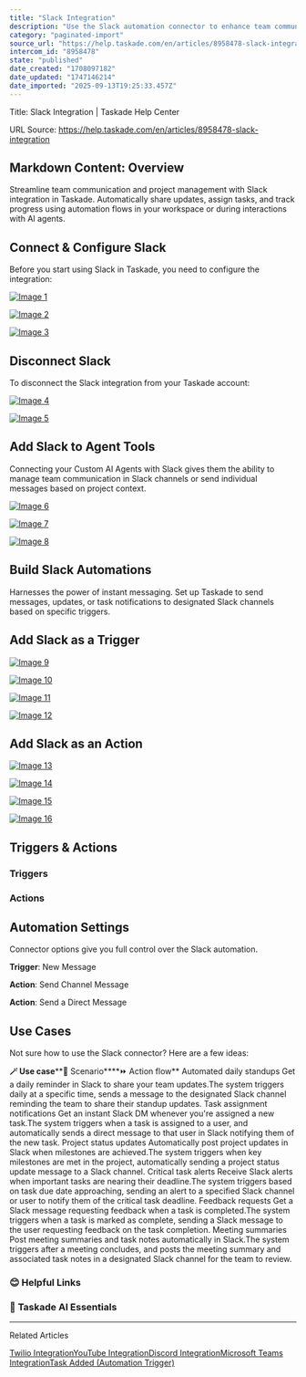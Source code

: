 ```yaml
---
title: "Slack Integration"
description: "Use the Slack automation connector to enhance team communication."
category: "paginated-import"
source_url: "https://help.taskade.com/en/articles/8958478-slack-integration"
intercom_id: "8958478"
state: "published"
date_created: "1708097182"
date_updated: "1747146214"
date_imported: "2025-09-13T19:25:33.457Z"
---
```


Title: Slack Integration | Taskade Help Center

URL Source: https://help.taskade.com/en/articles/8958478-slack-integration

Markdown Content:
**Overview**
------------

Streamline team communication and project management with Slack integration in Taskade. Automatically share updates, assign tasks, and track progress using automation flows in your workspace or during interactions with AI agents.

**Connect & Configure Slack**
-----------------------------

Before you start using Slack in Taskade, you need to configure the integration:

[![Image 1](https://downloads.intercomcdn.com/i/o/plyqw4hf/1260628719/aa04b944be9aada62aab8535ce35/enable-slack-integration.jpg?expires=1757793600&signature=5923b040ff050c6d29af7a13d7621b1a92190c58c3ce7c778276b1b09289a672&req=dSIhFs98lYZeUPMW1HO4zcLuTa9H0uoggDcG81NRmC5cGkx218a6REOW3Ol8%0A7va4lmS4p5sKXgc6Uvc%3D%0A)](https://downloads.intercomcdn.com/i/o/plyqw4hf/1260628719/aa04b944be9aada62aab8535ce35/enable-slack-integration.jpg?expires=1757793600&signature=5923b040ff050c6d29af7a13d7621b1a92190c58c3ce7c778276b1b09289a672&req=dSIhFs98lYZeUPMW1HO4zcLuTa9H0uoggDcG81NRmC5cGkx218a6REOW3Ol8%0A7va4lmS4p5sKXgc6Uvc%3D%0A)

[![Image 2](https://downloads.intercomcdn.com/i/o/plyqw4hf/1260630868/f63b23fe340068a3197ba786a9e3/enable-slack-intgration-0.jpg?expires=1757793600&signature=df68e52fe4154837fbf3f5c3422f965a99d9911640ed4f0897536049b1eef74b&req=dSIhFs99nYlZUfMW1HO4zbGvghAQf8EQ3WAGixf9EziaBFNX5ujnhqY%2Bi2Jd%0A7WHesJzn7mEA1V%2FeaGw%3D%0A)](https://downloads.intercomcdn.com/i/o/plyqw4hf/1260630868/f63b23fe340068a3197ba786a9e3/enable-slack-intgration-0.jpg?expires=1757793600&signature=df68e52fe4154837fbf3f5c3422f965a99d9911640ed4f0897536049b1eef74b&req=dSIhFs99nYlZUfMW1HO4zbGvghAQf8EQ3WAGixf9EziaBFNX5ujnhqY%2Bi2Jd%0A7WHesJzn7mEA1V%2FeaGw%3D%0A)

[![Image 3](https://downloads.intercomcdn.com/i/o/plyqw4hf/1260631301/dadc3778a8ed45f5ada58b282853/enable-slack-integration-1.png?expires=1757793600&signature=92325526ec6c617f1fd45adedd3b74b1fe24c5183926584d0f034dfc72c9c09e&req=dSIhFs99nIJfWPMW1HO4zb331AJxUiVo%2BuHeUSVKttyxo4Tdy6coQWC9%2FoMD%0AG5N9A0ev1Sr35RP9RpQ%3D%0A)](https://downloads.intercomcdn.com/i/o/plyqw4hf/1260631301/dadc3778a8ed45f5ada58b282853/enable-slack-integration-1.png?expires=1757793600&signature=92325526ec6c617f1fd45adedd3b74b1fe24c5183926584d0f034dfc72c9c09e&req=dSIhFs99nIJfWPMW1HO4zb331AJxUiVo%2BuHeUSVKttyxo4Tdy6coQWC9%2FoMD%0AG5N9A0ev1Sr35RP9RpQ%3D%0A)

**Disconnect Slack**
--------------------

To disconnect the Slack integration from your Taskade account:

[![Image 4](https://downloads.intercomcdn.com/i/o/plyqw4hf/1418923221/e14169a54115c70d6a0168994e3a/disconnect-slack-automation.jpg?expires=1757793600&signature=9454d3e678229fe2502444155f162fd45dd60e6b624f5ff677e8d86398858cdd&req=dSQmHsB8noNdWPMW1HO4zU4hHfBoW09cVjwp4Ck76j2yrkL%2BIdX%2B6fgEsQMf%0AvMKxMahZLgpwPKRRM6E%3D%0A)](https://downloads.intercomcdn.com/i/o/plyqw4hf/1418923221/e14169a54115c70d6a0168994e3a/disconnect-slack-automation.jpg?expires=1757793600&signature=9454d3e678229fe2502444155f162fd45dd60e6b624f5ff677e8d86398858cdd&req=dSQmHsB8noNdWPMW1HO4zU4hHfBoW09cVjwp4Ck76j2yrkL%2BIdX%2B6fgEsQMf%0AvMKxMahZLgpwPKRRM6E%3D%0A)

[![Image 5](https://downloads.intercomcdn.com/i/o/plyqw4hf/1418923219/aef879f4e279fe017a74f0259146/disconnect-slack-tool.jpg?expires=1757793600&signature=582b1d27da64d38dda6567a6efc7c16846fb5419dd4281ef297852c17d980f0e&req=dSQmHsB8noNeUPMW1HO4zVEEPHYXU7rDl6wHzkcH03WhjuNkr5h%2FxRiMAUlr%0A3xPKAH7fOYpMo%2Fb08RI%3D%0A)](https://downloads.intercomcdn.com/i/o/plyqw4hf/1418923219/aef879f4e279fe017a74f0259146/disconnect-slack-tool.jpg?expires=1757793600&signature=582b1d27da64d38dda6567a6efc7c16846fb5419dd4281ef297852c17d980f0e&req=dSQmHsB8noNeUPMW1HO4zVEEPHYXU7rDl6wHzkcH03WhjuNkr5h%2FxRiMAUlr%0A3xPKAH7fOYpMo%2Fb08RI%3D%0A)

**Add Slack to Agent Tools**
----------------------------

Connecting your Custom AI Agents with Slack gives them the ability to manage team communication in Slack channels or send individual messages based on project context.

[![Image 6](https://downloads.intercomcdn.com/i/o/plyqw4hf/1260634627/a9dacb792f6fe4c485c9eb096344/agent-tools-1.jpg?expires=1757793600&signature=fb4222278329c6d219f834538e397052565f800555ae3124996dab4c3e7f79b2&req=dSIhFs99mYddXvMW1HO4zUAuDfRhWARDZDylIHOKedZww5CoVCHRlyyyL%2BE7%0AAYix7ea7bH7svxogXnw%3D%0A)](https://downloads.intercomcdn.com/i/o/plyqw4hf/1260634627/a9dacb792f6fe4c485c9eb096344/agent-tools-1.jpg?expires=1757793600&signature=fb4222278329c6d219f834538e397052565f800555ae3124996dab4c3e7f79b2&req=dSIhFs99mYddXvMW1HO4zUAuDfRhWARDZDylIHOKedZww5CoVCHRlyyyL%2BE7%0AAYix7ea7bH7svxogXnw%3D%0A)

[![Image 7](https://downloads.intercomcdn.com/i/o/plyqw4hf/1260634626/c1e72bcb1ddfed1b7fd5949f6cab/edit-agent.jpg?expires=1757793600&signature=9de8cf000081e5d37d97fe91b1de23cba048f94e32e569874d7bb3e61c6c58db&req=dSIhFs99mYddX%2FMW1HO4zSFZSMioo%2Fu8%2B0DV2N7%2FStJaAbcdODUX%2BvQaxUf4%0AtyRqrXsdn75rGHVTbq0%3D%0A)](https://downloads.intercomcdn.com/i/o/plyqw4hf/1260634626/c1e72bcb1ddfed1b7fd5949f6cab/edit-agent.jpg?expires=1757793600&signature=9de8cf000081e5d37d97fe91b1de23cba048f94e32e569874d7bb3e61c6c58db&req=dSIhFs99mYddX%2FMW1HO4zSFZSMioo%2Fu8%2B0DV2N7%2FStJaAbcdODUX%2BvQaxUf4%0AtyRqrXsdn75rGHVTbq0%3D%0A)

[![Image 8](https://downloads.intercomcdn.com/i/o/1086267482/0911e8f0595a3920d485c8dd/slack-agent-tool.jpg?expires=1757793600&signature=37e45ff5f92fc74b7d8b18a13cf082d5b0a54921692327ae803619e564fe93ea&req=dSAvEMt4moVXW%2FMW1HO4zaFUChzig509Kx7DwgdYWBlTdWh3bFjWMCTo8rJ9%0AD6fwv2kqV%2BCrunU9gvA%3D%0A)](https://downloads.intercomcdn.com/i/o/1086267482/0911e8f0595a3920d485c8dd/slack-agent-tool.jpg?expires=1757793600&signature=37e45ff5f92fc74b7d8b18a13cf082d5b0a54921692327ae803619e564fe93ea&req=dSAvEMt4moVXW%2FMW1HO4zaFUChzig509Kx7DwgdYWBlTdWh3bFjWMCTo8rJ9%0AD6fwv2kqV%2BCrunU9gvA%3D%0A)

**Build Slack Automations**
---------------------------

Harnesses the power of instant messaging. Set up Taskade to send messages, updates, or task notifications to designated Slack channels based on specific triggers.

**Add Slack as a Trigger**
--------------------------

[![Image 9](https://downloads.intercomcdn.com/i/o/plyqw4hf/1260636262/26e4984f6b5835f670756a9d3ffd/build-hubspot-automation-1.jpg?expires=1757793600&signature=ee78a235422ae6178a4350f15e25f8a8dc32812f5aa36cbc6b1f2a0685b1267b&req=dSIhFs99m4NZW%2FMW1HO4zZxiz2VtRwuHs4ywBgki7B30oi8kFK7t8Nbe9JH6%0AMaYdSQTnFokxkLXK1iE%3D%0A)](https://downloads.intercomcdn.com/i/o/plyqw4hf/1260636262/26e4984f6b5835f670756a9d3ffd/build-hubspot-automation-1.jpg?expires=1757793600&signature=ee78a235422ae6178a4350f15e25f8a8dc32812f5aa36cbc6b1f2a0685b1267b&req=dSIhFs99m4NZW%2FMW1HO4zZxiz2VtRwuHs4ywBgki7B30oi8kFK7t8Nbe9JH6%0AMaYdSQTnFokxkLXK1iE%3D%0A)

[![Image 10](https://downloads.intercomcdn.com/i/o/plyqw4hf/1260636270/2c6ac9525e27adb333e855906881/build-hubspot-automation-2.jpg?expires=1757793600&signature=49ebf0a3e088b0148964ded097b87055f65a99fe947e025acbd0a85735a0df0a&req=dSIhFs99m4NYWfMW1HO4zUkrLuW7vMqfuLy45m80pMrXyiXNYl6u35ZjrTPT%0AsuhvRfu5MTlPRBb7Lco%3D%0A)](https://downloads.intercomcdn.com/i/o/plyqw4hf/1260636270/2c6ac9525e27adb333e855906881/build-hubspot-automation-2.jpg?expires=1757793600&signature=49ebf0a3e088b0148964ded097b87055f65a99fe947e025acbd0a85735a0df0a&req=dSIhFs99m4NYWfMW1HO4zUkrLuW7vMqfuLy45m80pMrXyiXNYl6u35ZjrTPT%0AsuhvRfu5MTlPRBb7Lco%3D%0A)

[![Image 11](https://downloads.intercomcdn.com/i/o/plyqw4hf/1260655194/47f6abf03afd7f0846a0759dd327/slack-trigger-1.jpg?expires=1757793600&signature=a5a3f7a9142e056bf83f4a842a93abec3bd718ccbd7e8a7df6adff17f2bfaf0c&req=dSIhFs97mIBWXfMW1HO4zcL9D6HtEFHLPrScXnmmVa05uigiu55mlG9fTmQi%0AzbvHXs1GXIPbKr5h59o%3D%0A)](https://downloads.intercomcdn.com/i/o/plyqw4hf/1260655194/47f6abf03afd7f0846a0759dd327/slack-trigger-1.jpg?expires=1757793600&signature=a5a3f7a9142e056bf83f4a842a93abec3bd718ccbd7e8a7df6adff17f2bfaf0c&req=dSIhFs97mIBWXfMW1HO4zcL9D6HtEFHLPrScXnmmVa05uigiu55mlG9fTmQi%0AzbvHXs1GXIPbKr5h59o%3D%0A)

[![Image 12](https://downloads.intercomcdn.com/i/o/plyqw4hf/1260655092/cc27fbdca2ebb75e64edde5511be/slack-trigger-2.jpg?expires=1757793600&signature=a0f838d778643a67358b7ad45bd76ed2b4283f22fc992f944e8498c4e6912d91&req=dSIhFs97mIFWW%2FMW1HO4zR8e3SJW9xVg7mIgk7%2BL4uytKx%2BW4vTed%2Fuio8Jn%0ApdTIb6R8Ts21Di4ZrKY%3D%0A)](https://downloads.intercomcdn.com/i/o/plyqw4hf/1260655092/cc27fbdca2ebb75e64edde5511be/slack-trigger-2.jpg?expires=1757793600&signature=a0f838d778643a67358b7ad45bd76ed2b4283f22fc992f944e8498c4e6912d91&req=dSIhFs97mIFWW%2FMW1HO4zR8e3SJW9xVg7mIgk7%2BL4uytKx%2BW4vTed%2Fuio8Jn%0ApdTIb6R8Ts21Di4ZrKY%3D%0A)

**Add Slack as an Action**
--------------------------

[![Image 13](https://downloads.intercomcdn.com/i/o/plyqw4hf/1260636268/af90508de8a187e200e142825ff6/build-hubspot-automation-1.jpg?expires=1757793600&signature=d87ca83394768eab1d9a2821f13294ba2803844cb09a17ebfbf92ddc48f0415d&req=dSIhFs99m4NZUfMW1HO4zfRadk2St8ReOwCZXslkHykKHOZe3amUaxp%2BhGPG%0Ao7p%2F5s3%2FuJXj2aKK0VU%3D%0A)](https://downloads.intercomcdn.com/i/o/plyqw4hf/1260636268/af90508de8a187e200e142825ff6/build-hubspot-automation-1.jpg?expires=1757793600&signature=d87ca83394768eab1d9a2821f13294ba2803844cb09a17ebfbf92ddc48f0415d&req=dSIhFs99m4NZUfMW1HO4zfRadk2St8ReOwCZXslkHykKHOZe3amUaxp%2BhGPG%0Ao7p%2F5s3%2FuJXj2aKK0VU%3D%0A)

[![Image 14](https://downloads.intercomcdn.com/i/o/plyqw4hf/1260638780/3c7bd10b3b6b24157fed274b931e/build-hubspot-automation-2.jpg?expires=1757793600&signature=4fde190579887197aab73682f56763dca8f2eed581a33dd688c95fc43a736fcf&req=dSIhFs99lYZXWfMW1HO4zfMOo7KUNQBtzZ5wb0j1etQKhl6ORQxbcojJ0%2Be6%0Afb4xe4qr4gSNsLQKxHs%3D%0A)](https://downloads.intercomcdn.com/i/o/plyqw4hf/1260638780/3c7bd10b3b6b24157fed274b931e/build-hubspot-automation-2.jpg?expires=1757793600&signature=4fde190579887197aab73682f56763dca8f2eed581a33dd688c95fc43a736fcf&req=dSIhFs99lYZXWfMW1HO4zfMOo7KUNQBtzZ5wb0j1etQKhl6ORQxbcojJ0%2Be6%0Afb4xe4qr4gSNsLQKxHs%3D%0A)

[![Image 15](https://downloads.intercomcdn.com/i/o/plyqw4hf/1260655733/d4d814227c8ca8865d1b76193099/slack-action-1.jpg?expires=1757793600&signature=0fc085d6c2497d4abd96b8b17822b34ecf5ac48899bcd4da80390871fc33892b&req=dSIhFs97mIZcWvMW1HO4zRDQ%2BL5glTrwREGa0zVf%2FWtbx1AYklu9OOURXDpq%0AzFnzs1qciIuNPYqerYs%3D%0A)](https://downloads.intercomcdn.com/i/o/plyqw4hf/1260655733/d4d814227c8ca8865d1b76193099/slack-action-1.jpg?expires=1757793600&signature=0fc085d6c2497d4abd96b8b17822b34ecf5ac48899bcd4da80390871fc33892b&req=dSIhFs97mIZcWvMW1HO4zRDQ%2BL5glTrwREGa0zVf%2FWtbx1AYklu9OOURXDpq%0AzFnzs1qciIuNPYqerYs%3D%0A)

[![Image 16](https://downloads.intercomcdn.com/i/o/plyqw4hf/1260656071/3860e0d0d4e1c31d66296f29909e/slack-action-2.jpg?expires=1757793600&signature=53d30c72307f41f9186f6ac16d72fb0d15b3eda39e607bc7fb7d4e77a8ad3eb5&req=dSIhFs97m4FYWPMW1HO4zZpD2RtfHmRcRxapjllWBhlKx70Lr1o5guE%2BZDFD%0APZD3vIYirDvw3kr691g%3D%0A)](https://downloads.intercomcdn.com/i/o/plyqw4hf/1260656071/3860e0d0d4e1c31d66296f29909e/slack-action-2.jpg?expires=1757793600&signature=53d30c72307f41f9186f6ac16d72fb0d15b3eda39e607bc7fb7d4e77a8ad3eb5&req=dSIhFs97m4FYWPMW1HO4zZpD2RtfHmRcRxapjllWBhlKx70Lr1o5guE%2BZDFD%0APZD3vIYirDvw3kr691g%3D%0A)

**Triggers & Actions**
----------------------

### **Triggers**

### **Actions**

**Automation Settings**
-----------------------

Connector options give you full control over the Slack automation.

**Trigger**: New Message

**Action**: Send Channel Message

**Action**: Send a Direct Message

**Use Cases**
-------------

Not sure how to use the Slack connector? Here are a few ideas:

**🪄 Use case****💭 Scenario****⏩ Action flow**
Automated daily standups Get a daily reminder in Slack to share your team updates.The system triggers daily at a specific time, sends a message to the designated Slack channel reminding the team to share their standup updates.
Task assignment notifications Get an instant Slack DM whenever you're assigned a new task.The system triggers when a task is assigned to a user, and automatically sends a direct message to that user in Slack notifying them of the new task.
Project status updates Automatically post project updates in Slack when milestones are achieved.The system triggers when key milestones are met in the project, automatically sending a project status update message to a Slack channel.
Critical task alerts Receive Slack alerts when important tasks are nearing their deadline.The system triggers based on task due date approaching, sending an alert to a specified Slack channel or user to notify them of the critical task deadline.
Feedback requests Get a Slack message requesting feedback when a task is completed.The system triggers when a task is marked as complete, sending a Slack message to the user requesting feedback on the task completion.
Meeting summaries Post meeting summaries and task notes automatically in Slack.The system triggers after a meeting concludes, and posts the meeting summary and associated task notes in a designated Slack channel for the team to review.

### **😊 Helpful Links**

### 🤖 **Taskade AI Essentials**

* * *

Related Articles

[Twilio Integration](https://help.taskade.com/en/articles/8958480-twilio-integration)[YouTube Integration](https://help.taskade.com/en/articles/9787345-youtube-integration)[Discord Integration](https://help.taskade.com/en/articles/10300035-discord-integration)[Microsoft Teams Integration](https://help.taskade.com/en/articles/10300070-microsoft-teams-integration)[Task Added (Automation Trigger)](https://help.taskade.com/en/articles/10475712-task-added-automation-trigger)

